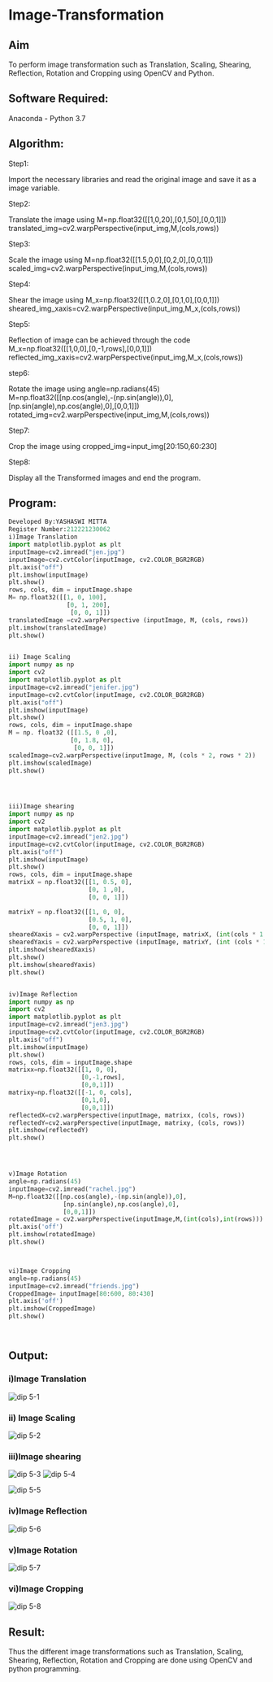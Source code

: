 # Image-Transformation
## Aim
To perform image transformation such as Translation, Scaling, Shearing, Reflection, Rotation and Cropping using OpenCV and Python.

## Software Required:
Anaconda - Python 3.7

## Algorithm:
Step1:

Import the necessary libraries and read the original image and save it as a image variable.

Step2:

Translate the image using M=np.float32([[1,0,20],[0,1,50],[0,0,1]]) translated_img=cv2.warpPerspective(input_img,M,(cols,rows))

Step3:

Scale the image using M=np.float32([[1.5,0,0],[0,2,0],[0,0,1]]) scaled_img=cv2.warpPerspective(input_img,M,(cols,rows))

Step4:

Shear the image using M_x=np.float32([[1,0.2,0],[0,1,0],[0,0,1]]) sheared_img_xaxis=cv2.warpPerspective(input_img,M_x,(cols,rows))

Step5:

Reflection of image can be achieved through the code M_x=np.float32([[1,0,0],[0,-1,rows],[0,0,1]]) reflected_img_xaxis=cv2.warpPerspective(input_img,M_x,(cols,rows))

step6:

Rotate the image using angle=np.radians(45) M=np.float32([[np.cos(angle),-(np.sin(angle)),0],[np.sin(angle),np.cos(angle),0],[0,0,1]]) rotated_img=cv2.warpPerspective(input_img,M,(cols,rows))

Step7:

Crop the image using cropped_img=input_img[20:150,60:230]

Step8:

Display all the Transformed images and end the program.
## Program:
```python
Developed By:YASHASWI MITTA
Register Number:212221230062
i)Image Translation
import matplotlib.pyplot as plt
inputImage=cv2.imread("jen.jpg")
inputImage=cv2.cvtColor(inputImage, cv2.COLOR_BGR2RGB)
plt.axis("off")
plt.imshow(inputImage)
plt.show()
rows, cols, dim = inputImage.shape
M= np.float32([[1, 0, 100],
                [0, 1, 200],
                 [0, 0, 1]])
translatedImage =cv2.warpPerspective (inputImage, M, (cols, rows))
plt.imshow(translatedImage)
plt.show()


ii) Image Scaling
import numpy as np
import cv2
import matplotlib.pyplot as plt
inputImage=cv2.imread("jenifer.jpg")
inputImage=cv2.cvtColor(inputImage, cv2.COLOR_BGR2RGB)
plt.axis("off")
plt.imshow(inputImage)
plt.show()
rows, cols, dim = inputImage.shape
M = np. float32 ([[1.5, 0 ,0],
                 [0, 1.8, 0],
                  [0, 0, 1]])
scaledImage=cv2.warpPerspective(inputImage, M, (cols * 2, rows * 2))
plt.imshow(scaledImage)
plt.show()




iii)Image shearing
import numpy as np
import cv2
import matplotlib.pyplot as plt
inputImage=cv2.imread("jen2.jpg")
inputImage=cv2.cvtColor(inputImage, cv2.COLOR_BGR2RGB)
plt.axis("off")
plt.imshow(inputImage)
plt.show()
rows, cols, dim = inputImage.shape
matrixX = np.float32([[1, 0.5, 0],
                      [0, 1 ,0],
                      [0, 0, 1]])

matrixY = np.float32([[1, 0, 0],
                      [0.5, 1, 0],
                      [0, 0, 1]])
shearedXaxis = cv2.warpPerspective (inputImage, matrixX, (int(cols * 1.5), int (rows * 1.5)))
shearedYaxis = cv2.warpPerspective (inputImage, matrixY, (int (cols * 1.5), int (rows * 1.5)))
plt.imshow(shearedXaxis)
plt.show()
plt.imshow(shearedYaxis)
plt.show()


iv)Image Reflection
import numpy as np
import cv2
import matplotlib.pyplot as plt
inputImage=cv2.imread("jen3.jpg")
inputImage=cv2.cvtColor(inputImage, cv2.COLOR_BGR2RGB)
plt.axis("off")
plt.imshow(inputImage)
plt.show()
rows, cols, dim = inputImage.shape
matrixx=np.float32([[1, 0, 0],
                    [0,-1,rows],
                    [0,0,1]])
matrixy=np.float32([[-1, 0, cols],
                    [0,1,0],
                    [0,0,1]])
reflectedX=cv2.warpPerspective(inputImage, matrixx, (cols, rows))
reflectedY=cv2.warpPerspective(inputImage, matrixy, (cols, rows))
plt.imshow(reflectedY)
plt.show()




v)Image Rotation
angle=np.radians(45)
inputImage=cv2.imread("rachel.jpg")
M=np.float32([[np.cos(angle),-(np.sin(angle)),0],
               [np.sin(angle),np.cos(angle),0],
               [0,0,1]])
rotatedImage = cv2.warpPerspective(inputImage,M,(int(cols),int(rows)))
plt.axis('off')
plt.imshow(rotatedImage)
plt.show()



vi)Image Cropping
angle=np.radians(45)
inputImage=cv2.imread("friends.jpg")
CroppedImage= inputImage[80:600, 80:430]
plt.axis('off')
plt.imshow(CroppedImage)
plt.show()




```
## Output:
### i)Image Translation
![dip 5-1](https://user-images.githubusercontent.com/94619247/232986816-b5d54bd7-51aa-4571-a10b-0675a5d6fd8c.jpg)


### ii) Image Scaling
![dip 5-2](https://user-images.githubusercontent.com/94619247/232986847-444d2001-6f74-4595-b3d6-4a88d27e6656.jpg)



### iii)Image shearing
![dip 5-3](https://user-images.githubusercontent.com/94619247/232986888-d3dbbfa0-714c-4000-b9e3-89125168f14d.jpg)
![dip 5-4](https://user-images.githubusercontent.com/94619247/232987031-4d9e50fe-e254-4e21-92cd-ce823339db23.jpg)

![dip 5-5](https://user-images.githubusercontent.com/94619247/232987024-4218f444-e893-435b-a7ab-963a2e756855.jpg)



### iv)Image Reflection
![dip 5-6](https://user-images.githubusercontent.com/94619247/232987158-79fb1a5a-d0b6-4598-aa91-d1e074c470cb.jpg)




### v)Image Rotation
![dip 5-7](https://user-images.githubusercontent.com/94619247/232987204-fb398f94-718c-4719-a4bb-dca268eabd09.jpg)




### vi)Image Cropping
![dip 5-8](https://user-images.githubusercontent.com/94619247/233052346-c025df44-2040-44d4-9022-0d4e7c6ca9dc.jpg)





## Result: 

Thus the different image transformations such as Translation, Scaling, Shearing, Reflection, Rotation and Cropping are done using OpenCV and python programming.
